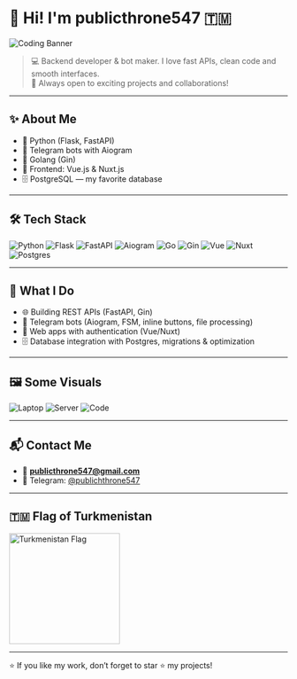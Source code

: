 # 👋 Hi! I'm publicthrone547 🇹🇲

![Coding Banner](https://source.unsplash.com/1600x400/?coding,developer)

> 💻 Backend developer & bot maker. I love fast APIs, clean code and smooth interfaces.  
> 🚀 Always open to exciting projects and collaborations!

---

## ✨ About Me
- 🔹 Python (Flask, FastAPI)  
- 🤖 Telegram bots with Aiogram  
- 🔹 Golang (Gin)  
- 🎨 Frontend: Vue.js & Nuxt.js  
- 🗄 PostgreSQL — my favorite database  

---

## 🛠 Tech Stack
![Python](https://img.shields.io/badge/Python-3776AB?style=for-the-badge&logo=python&logoColor=white)
![Flask](https://img.shields.io/badge/Flask-000000?style=for-the-badge&logo=flask&logoColor=white)
![FastAPI](https://img.shields.io/badge/FastAPI-009688?style=for-the-badge&logo=fastapi&logoColor=white)
![Aiogram](https://img.shields.io/badge/Aiogram-00C4B0?style=for-the-badge)
![Go](https://img.shields.io/badge/Go-00ADD8?style=for-the-badge&logo=go&logoColor=white)
![Gin](https://img.shields.io/badge/Gin-000000?style=for-the-badge)
![Vue](https://img.shields.io/badge/Vue-35495E?style=for-the-badge&logo=vue.js&logoColor=4FC08D)
![Nuxt](https://img.shields.io/badge/Nuxt-00C58E?style=for-the-badge&logo=nuxtdotjs&logoColor=white)
![Postgres](https://img.shields.io/badge/Postgres-336791?style=for-the-badge&logo=postgresql&logoColor=white)

---

## 📂 What I Do
- 🌐 Building REST APIs (FastAPI, Gin)  
- 🤖 Telegram bots (Aiogram, FSM, inline buttons, file processing)  
- 🎨 Web apps with authentication (Vue/Nuxt)  
- 🗄 Database integration with Postgres, migrations & optimization  

---

## 🖼 Some Visuals
![Laptop](https://source.unsplash.com/1200x400/?laptop,programming)
![Server](https://source.unsplash.com/1200x400/?server,technology)
![Code](https://source.unsplash.com/1200x400/?code,developer)

---

## 📬 Contact Me
- 📧 **publicthrone547@gmail.com**  
- 💬 Telegram: [@publichthrone547](https://t.me/publichthrone547)

---

## 🇹🇲 Flag of Turkmenistan
<img src="https://upload.wikimedia.org/wikipedia/commons/1/1b/Flag_of_Turkmenistan.svg" alt="Turkmenistan Flag" width="200"/>

---

⭐️ If you like my work, don’t forget to star ⭐️ my projects!

